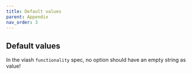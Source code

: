 ```yaml
---
title: Default values
parent: Appendix
nav_order: 3
---
```


## Default values

In the viash `functionality` spec, no option should have an empty string
as value!

[^1]: DiFlow stands for `[NextFlow] D[SL2] I[mprovement] Flow` or maybe
    also `D[ata] I[ntuitive] Flow`?

[^2]: It *is* possible in some cases however to manipulate the `Channel`
    such that a process is effectively run twice on the same data, but
    that is a more advanced topic.

[^3]: There is more in fact: NextFlow has some logic on how to deal with
    input files/directories when using Docker. It will mount the volumes
    that contain input references. If we just add an input file
    reference as a string variable to the CLI, it will not be visible
    inside the Docker container at runtime.

[^4]: See below for more information about this and how this is encoded
    in `nextflow.config`.
